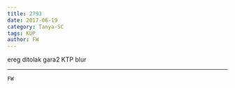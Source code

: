 ```yaml
---
title: 2793
date: 2017-06-19
category: Tanya-SC
tags: KUP
author: FW
---
```


ereg ditolak gara2 KTP blur

---



`FW`
